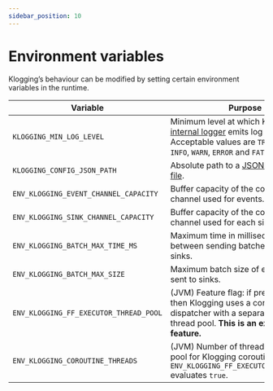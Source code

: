 ```yaml
---
sidebar_position: 10
---
```


# Environment variables

Klogging’s behaviour can be modified by setting certain environment variables
in the runtime.

| Variable                    | Purpose                                                                                                                                                               | Default
| --------------------------- | --------------------------------------------------------------------------------------------------------------------------------------------------------------------- | :---:
| `KLOGGING_MIN_LOG_LEVEL`    | Minimum level at which Klogging’s [internal logger](internal-logger) emits log messages. Acceptable values are `TRACE`, `DEBUG`, `INFO`, `WARN`, `ERROR` and `FATAL`. | `INFO`
| `KLOGGING_CONFIG_JSON_PATH` | Absolute path to a [JSON configuration file](../configuration/json).                                                                                                  | (none)
| `ENV_KLOGGING_EVENT_CHANNEL_CAPACITY` | Buffer capacity of the coroutine channel used for events. | 100
| `ENV_KLOGGING_SINK_CHANNEL_CAPACITY` | Buffer capacity of the coroutine channel used for each sink. | 100
| `ENV_KLOGGING_BATCH_MAX_TIME_MS` | Maximum time in milliseconds between sending batches of events to sinks. | 10
| `ENV_KLOGGING_BATCH_MAX_SIZE` | Maximum batch size of events that are sent to sinks. | 100
| `ENV_KLOGGING_FF_EXECUTOR_THREAD_POOL` | (JVM) Feature flag: if present and `true` then Klogging uses a coroutine dispatcher with a separate, fixed-size thread pool. **This is an experimental feature.** | 10
| `ENV_KLOGGING_COROUTINE_THREADS` | (JVM) Number of threads to use in the pool for Klogging coroutines if `ENV_KLOGGING_FF_EXECUTOR_THREAD_POOL` evaluates `true`. | (none)
